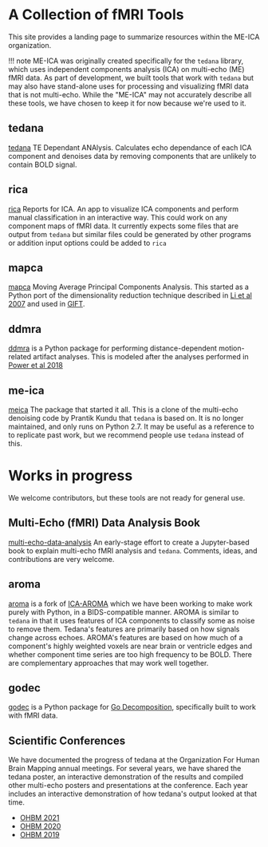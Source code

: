 # A Collection of fMRI Tools

This site provides a landing page to summarize resources within the ME-ICA organization.

!!! note
    ME-ICA was originally created specifically for the ``tedana`` library,
    which uses independent components analysis (ICA) on multi-echo (ME) fMRI
    data. As part of development, we built tools that work with ``tedana``
    but may also have stand-alone uses for processing and visualizing fMRI
    data that is not multi-echo. While the "ME-ICA" may not accurately
    describe all these tools, we have chosen to keep it for now because we're
    used to it.

## tedana

[tedana][] TE Dependant ANAlysis. Calculates echo dependance of each ICA component and denoises data by removing components that are unlikely to contain BOLD signal.

## rica

[rica][] Reports for ICA. An app to visualize ICA components and perform manual classification in an interactive way. This could work on any component maps of
fMRI data. It currently expects some files that are output from ``tedana``
but similar files could be generated by other programs or addition input
options could be added to ``rica``

## mapca

[mapca][] Moving Average Principal Components Analysis. This started as a
Python port of the dimensionality reduction technique described in
[Li et al 2007][MAPCAref] and used in [GIFT][].

## ddmra

[ddmra][] is a Python package for performing distance-dependent motion-related
artifact analyses. This is modeled after the analyses performed in
[Power et al 2018][Powerref]

## me-ica

[meica][] The package that started it all. This is a clone of the multi-echo denoising code by Prantik Kundu that ``tedana`` is based on. It is no longer maintained, and only runs on Python 2.7. It may be useful as a reference to to replicate past work, but we
recommend people use ``tedana`` instead of this.

# Works in progress

We welcome contributors, but these tools are not ready for general use.

## Multi-Echo (fMRI) Data Analysis Book

[multi-echo-data-analysis][] An early-stage effort to create a Jupyter-based
book to explain multi-echo fMRI analysis and ``tedana``. Comments, ideas,
and contributions are very welcome.

## aroma

[aroma][] is a fork of [ICA-AROMA][]
which we have been working to make work purely with Python, in a
BIDS-compatible manner. AROMA is similar to ``tedana`` in that it uses
features of ICA components to classify some as noise to remove them. Tedana's
features are primarily based on how signals change across echoes. AROMA's
features are based on how much of a component's highly weighted voxels are
near brain or ventricle edges and whether component time series are too high
frequency to be BOLD. There are complementary approaches that may work well
together.

## godec

[godec][] is a Python package for [Go Decomposition][godec-ref], specifically built to work with fMRI data.

## Scientific Conferences

We have documented the progress of tedana at the Organization
For Human Brain Mapping annual meetings. For several years,
we have shared the tedana poster, an interactive demonstration of the results
and compiled other multi-echo posters and presentations at the conference.
Each year includes an interactive demonstration of how tedana's output looked
at that time.

- [OHBM 2021][]
- [OHBM 2020][]
- [OHBM 2019][]

<!-- links -->
[aroma]: https://github.com/ME-ICA/aroma
[ICA-AROMA]: https://github.com/maartenmennes/ICA-AROMA
[ddmra]: http://ddmra.readthedocs.io
[Powerref]: https://doi.org/10.1073/pnas.1720985115]
[godec]: https://github.com/ME-ICA/godec
[godec-ref]: http://www.icml-2011.org/papers/41_icmlpaper.pdf
[mapca]: https://github.com/ME-ICA/mapca
[multi-echo-data-analysis]: https://github.com/ME-ICA/multi-echo-data-analysis
[GIFT]: https://trendscenter.org/software/gift/
[MAPCAref]: https://doi.org/10.1002/hbm.20359]
[rica]: https://github.com/ME-ICA/rica
[tedana]: https://tedana.readthedocs.io
[meica]: https://github.com/me-ica/me-ica
[OHBM 2021]: https://github.com/ME-ICA/ohbm-2021-multiecho
[OHBM 2020]: https://github.com/ME-ICA/tedana-ohbm-2020
[OHBM 2019]: https://github.com/ME-ICA/tedana-ohbm-2019
